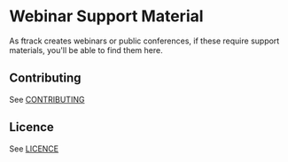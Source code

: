 # Webinar Support Material

As ftrack creates webinars or public conferences, if these require support materials, you'll be able to find them here.

## Contributing

See [CONTRIBUTING](https://github.com/ftrackhq/ftrack-webinar-materials/blob/main/CONTRIBUTING.md)

## Licence

See [LICENCE](https://github.com/ftrackhq/ftrack-webinar-materials/blob/main/LICENSE)

